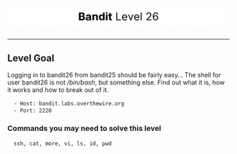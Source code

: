 # ![Bandit Level 26](https://github.com/YunusEmreAlps/Scenarios/blob/master/ctf-bandit/assets/Bandit26.png?raw=true)

---

## Level Goal

Logging in to bandit26 from bandit25 should be fairly easy… The shell for user bandit26 is not */bin/bash*, but something else. Find out what it is, how it works and how to break out of it.

``` {.sh}
  - Host: bandit.labs.overthewire.org
  - Port: 2220
```

### Commands you may need to solve this level

``` {.sh}
  ssh, cat, more, vi, ls, id, pwd
```
